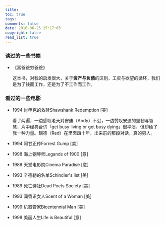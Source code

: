 ```yaml
---
title: 
toc: true
tags: 
comments: false
date: 2016-06-25 15:17:03
copyright: false
read_list: true
---
```


### 读过的一些书籍

- 《富爸爸穷爸爸》

  这本书，对我的启发很大，关于**资产与负债**的区别，工资与欲望的循环，我们是为了钱而工作，还是为了不工作而工作。


### 看过的一些电影

- 1994 肖申克的救赎Shawshank Redemption [美]

  看了两遍，一边感叹老天对安迪（Andy）不公，一边赞叹安迪的坚韧与智慧，片中经典台词「get busy living or get busy dying」很平淡，但却给了我一种力量。瑞德（Red）在里面四十年，出来前的那段对话，真的男人。

- 1994 阿甘正传Forrest Gump [美]

- 1998 海上钢琴师Legands of 1900 [意]

- 1988 天堂电影院Cinema Paradise [意]

- 1993 辛德勒的名单Schindler's list [美]

- 1989 死亡诗社Dead Poets Society [美]

- 1993 闻香识女人Scent of a Woman [美]

- 1999 机器管家Bicentennial Man [美]

- 1998 美丽人生Life is Beautiful [意]

